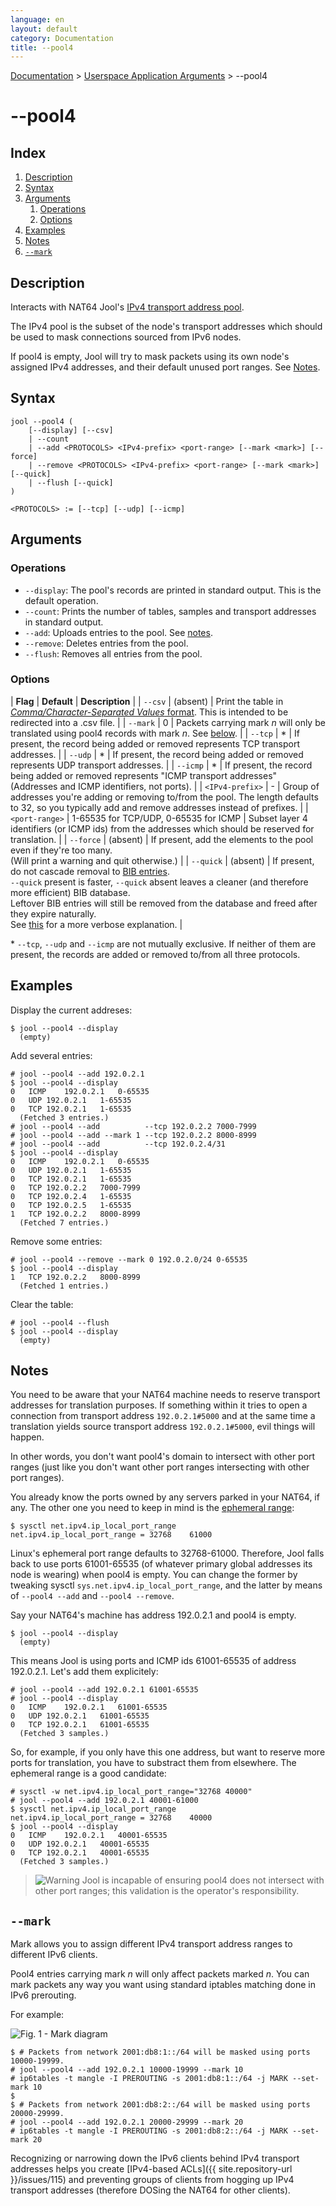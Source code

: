 ```yaml
---
language: en
layout: default
category: Documentation
title: --pool4
---
```


[Documentation](documentation.html) > [Userspace Application Arguments](documentation.html#userspace-application-arguments) > \--pool4

# \--pool4

## Index

1. [Description](#description)
2. [Syntax](#syntax)
3. [Arguments](#arguments)
   1. [Operations](#operations)
   2. [Options](#options)
4. [Examples](#examples)
5. [Notes](#notes)
6. [`--mark`](#mark)

## Description

Interacts with NAT64 Jool's [IPv4 transport address pool](pool4.html).

The IPv4 pool is the subset of the node's transport addresses which should be used to mask connections sourced from IPv6 nodes.

If pool4 is empty, Jool will try to mask packets using its own node's assigned IPv4 addresses, and their default unused port ranges. See [Notes](#notes).

## Syntax

	jool --pool4 (
		[--display] [--csv]
		| --count
		| --add <PROTOCOLS> <IPv4-prefix> <port-range> [--mark <mark>] [--force]
		| --remove <PROTOCOLS> <IPv4-prefix> <port-range> [--mark <mark>] [--quick]
		| --flush [--quick]
	)

	<PROTOCOLS> := [--tcp] [--udp] [--icmp]

## Arguments

### Operations

* `--display`: The pool's records are printed in standard output. This is the default operation.
* `--count`: Prints the number of tables, samples and transport addresses in standard output.
* `--add`: Uploads entries to the pool. See [notes](#notes).
* `--remove`: Deletes entries from the pool.
* `--flush`: Removes all entries from the pool.

### Options

| **Flag** | **Default** | **Description** |
| `--csv` | (absent) | Print the table in [_Comma/Character-Separated Values_ format](http://en.wikipedia.org/wiki/Comma-separated_values). This is intended to be redirected into a .csv file. |
| `--mark` | 0 | Packets carrying mark _n_ will only be translated using pool4 records with mark _n_. See [below](#mark). |
| `--tcp` | * | If present, the record being added or removed represents TCP transport addresses. |
| `--udp` | * | If present, the record being added or removed represents UDP transport addresses. |
| `--icmp` | * | If present, the record being added or removed represents "ICMP transport addresses" (Addresses and ICMP identifiers, not ports). |
| `<IPv4-prefix>` | - | Group of addresses you're adding or removing to/from the pool. The length defaults to 32, so you typically add and remove addresses instead of prefixes. |
| `<port-range>` | 1-65535 for TCP/UDP, 0-65535 for ICMP | Subset layer 4 identifiers (or ICMP ids) from the addresses which should be reserved for translation. |
| `--force` | (absent) | If present, add the elements to the pool even if they're too many.<br />(Will print a warning and quit otherwise.) |
| `--quick` | (absent) | If present, do not cascade removal to [BIB entries](bib.html).<br />`--quick` present is faster, `--quick` absent leaves a cleaner (and therefore more efficient) BIB database.<br />Leftover BIB entries will still be removed from the database and freed after they expire naturally.<br />See [this](usr-flags-quick.html) for a more verbose explanation. |

\* `--tcp`, `--udp` and `--icmp` are not mutually exclusive. If neither of them are present, the records are added or removed to/from all three protocols.

## Examples

Display the current addreses:

	$ jool --pool4 --display 
	  (empty)

Add several entries:

	# jool --pool4 --add 192.0.2.1
	$ jool --pool4 --display
	0	ICMP	192.0.2.1	0-65535
	0	UDP	192.0.2.1	1-65535
	0	TCP	192.0.2.1	1-65535
	  (Fetched 3 entries.)
	# jool --pool4 --add          --tcp 192.0.2.2 7000-7999
	# jool --pool4 --add --mark 1 --tcp 192.0.2.2 8000-8999
	# jool --pool4 --add          --tcp 192.0.2.4/31
	$ jool --pool4 --display
	0	ICMP	192.0.2.1	0-65535
	0	UDP	192.0.2.1	1-65535
	0	TCP	192.0.2.1	1-65535
	0	TCP	192.0.2.2	7000-7999
	0	TCP	192.0.2.4	1-65535
	0	TCP	192.0.2.5	1-65535
	1	TCP	192.0.2.2	8000-8999
	  (Fetched 7 entries.)

Remove some entries:

	# jool --pool4 --remove --mark 0 192.0.2.0/24 0-65535
	$ jool --pool4 --display
	1	TCP	192.0.2.2	8000-8999
	  (Fetched 1 entries.)

Clear the table:

	# jool --pool4 --flush
	$ jool --pool4 --display
	  (empty)

## Notes

You need to be aware that your NAT64 machine needs to reserve transport addresses for translation purposes. If something within it tries to open a connection from transport address `192.0.2.1#5000` and at the same time a translation yields source transport address `192.0.2.1#5000`, evil things will happen.

In other words, you don't want pool4's domain to intersect with other port ranges (just like you don't want other port ranges intersecting with other port ranges).

You already know the ports owned by any servers parked in your NAT64, if any. The other one you need to keep in mind is the [ephemeral range](https://en.wikipedia.org/wiki/Ephemeral_port):

	$ sysctl net.ipv4.ip_local_port_range 
	net.ipv4.ip_local_port_range = 32768	61000

Linux's ephemeral port range defaults to 32768-61000. Therefore, Jool falls back to use ports 61001-65535 (of whatever primary global addresses its node is wearing) when pool4 is empty. You can change the former by tweaking sysctl `sys.net.ipv4.ip_local_port_range`, and the latter by means of `--pool4 --add` and `--pool4 --remove`.

Say your NAT64's machine has address 192.0.2.1 and pool4 is empty.

	$ jool --pool4 --display
	  (empty)

This means Jool is using ports and ICMP ids 61001-65535 of address 192.0.2.1. Let's add them explicitely:

	# jool --pool4 --add 192.0.2.1 61001-65535
	# jool --pool4 --display
	0	ICMP	192.0.2.1	61001-65535
	0	UDP	192.0.2.1	61001-65535
	0	TCP	192.0.2.1	61001-65535
	  (Fetched 3 samples.)

So, for example, if you only have this one address, but want to reserve more ports for translation, you have to substract them from elsewhere. The ephemeral range is a good candidate:

	# sysctl -w net.ipv4.ip_local_port_range="32768 40000"
	# jool --pool4 --add 192.0.2.1 40001-61000
	$ sysctl net.ipv4.ip_local_port_range 
	net.ipv4.ip_local_port_range = 32768	40000
	$ jool --pool4 --display
	0	ICMP	192.0.2.1	40001-65535
	0	UDP	192.0.2.1	40001-65535
	0	TCP	192.0.2.1	40001-65535
	  (Fetched 3 samples.)

> ![Warning](../images/warning.svg) Jool is incapable of ensuring pool4 does not intersect with other port ranges; this validation is the operator's responsibility.

## `--mark`

Mark allows you to assign different IPv4 transport address ranges to different IPv6 clients.

Pool4 entries carrying mark _n_ will only affect packets marked _n_. You can mark packets any way you want using standard iptables matching done in IPv6 prerouting.

For example:

![Fig. 1 - Mark diagram](../images/network/pool4-mark.svg)

	$ # Packets from network 2001:db8:1::/64 will be masked using ports 10000-19999.
	# jool --pool4 --add 192.0.2.1 10000-19999 --mark 10
	# ip6tables -t mangle -I PREROUTING -s 2001:db8:1::/64 -j MARK --set-mark 10
	$
	$ # Packets from network 2001:db8:2::/64 will be masked using ports 20000-29999.
	# jool --pool4 --add 192.0.2.1 20000-29999 --mark 20
	# ip6tables -t mangle -I PREROUTING -s 2001:db8:2::/64 -j MARK --set-mark 20

Recognizing or narrowing down the IPv6 clients behind IPv4 transport addresses helps you create [IPv4-based ACLs]({{ site.repository-url }}/issues/115) and preventing groups of clients from hogging up IPv4 transport addresses (therefore DOSing the NAT64 for other clients).

